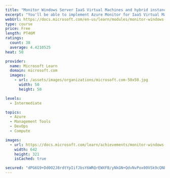 ```yaml
---
title: "Monitor Windows Server IaaS Virtual Machines and hybrid instances"
excerpt: "You'll be able to implement Azure Monitor for IaaS Virtual Machines in Azure, implement Azure Monitor in on-premises environments, and use dependency maps."
webUrl: https://docs.microsoft.com/en-us/learn/modules/monitor-windows-server-iaas-virtual-machines-hybrid-instances/
type: course
price: Free
length: PT46M
ratings:
  count: 38
  average: 4.4210525
heat: 50

provider:
  name: Microsoft Learn
  domain: microsoft.com
  images:
    - url: /assets/images/organizations/microsoft.com-50x50.jpg
      width: 50
      height: 50

levels:
  - Intermediate

topics:
  - Azure
  - Management Tools
  - DevOps
  - Compute

images:
  - url: https://docs.microsoft.com/learn/achievements/monitor-windows-server-iaas-vms-and-hybrid-instances-social.png
    width: 642
    height: 321
    isCached: true

secured: "dPG6G9+Dd0O2J8rdtYpIifJbsY6WRQrEWXFB/yNkGN+QdvNvPox00VSk9cQNEKh79bxRWwauZD40NaJgfrjrlrZodML5mVgDGxiAg8vNbCvaHMyWHEAgPQ4P1viNF2mSb7ACqLB6+oGfYplmP3D0A5LB5s92bjps6cjGJ9MKVXK2cZpNAiVQJQHI6lHZt+cJp768/pCpVHWaJWzw306/n7O6qRgrDaGQ4vYRexExx8b5zoz6Az+BtWqyuFLtS2BugeAw4kvUDEsWVG9zlvlfSRVYtXzEBB8MBa0rvD6wv6l3Qmo0lQgDxAmAEtXinQULpYjScZ+YMF8h0dgV39yf30cTJePdgB+trCAjR5wxrmNtFFxv9NVBguiXn3FWv/t9Daku76wAeiiysyL8TOssfUp6CTMV1JhG9UWn6hdF9Ro=;yqdSebLpc6vKhnhW5gOg8A=="
---
```


